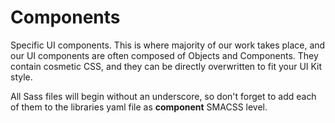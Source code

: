 # Components

Specific UI components.
This is where majority of our work takes place, and our UI components are
often composed of Objects and Components.
They contain cosmetic CSS, and they can be directly overwritten to fit your
UI Kit style.

All Sass files will begin without an underscore, so don't forget to add each
of them to the libraries yaml file as **component** SMACSS level.
